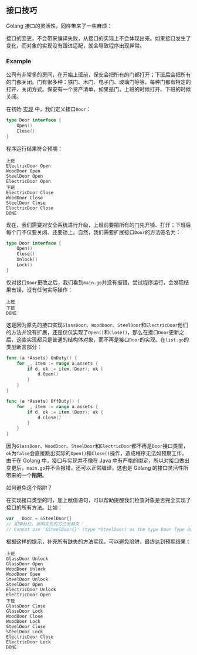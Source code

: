 ## 接口技巧

Golang 接口的灵活性，同样带来了一些麻烦：

接口的变更，不会带来编译失败，从接口的实现上不会体现出来。如果接口发生了变化，而对象的实现没有跟进适配，就会导致程序出现异常。

### Example

公司有非常多的房间，在开始上班前，保安会把所有的门都打开；下班后会把所有的门都关闭。门有很多种：铁门、木门、电子门、玻璃门等等，每种门都有特定的打开、关闭方式。保安有一个资产清单，如果是门，上班的时候打开、下班的时候关闭。

在初始 [实现](https://github.com/AdaSheng07/ready.to.go/commit/836a521bbad52556ff656adf08610f71c21caabb) 中，我们定义接口`Door`：

```go
type Door interface {
    Open()
    Close()
}
```
程序运行结果符合预期：
```
上班
ElectricDoor Open
WoodDoor Open
SteelDoor Open
ElectricDoor Open
下班
ElectricDoor Close
WoodDoor Close
SteelDoor Close
ElectricDoor Close
DONE
```

现在，我们需要对安全系统进行升级，上班前要把所有的门先开锁、打开；下班后每个门不仅要关闭、还要锁上。自然，我们需要扩展接口`Door`的方法签名为：
```go
type Door interface {
    Open()
    Close()
    Unlock()
    Lock()
}
```
仅对接口`Door`更改之后，我们看到`main.go`并没有报错，尝试程序运行，会发现结果有误，没有任何实际操作：
```
上班
下班
DONE
```
这是因为原先的接口实现`GlassDoor`、`WoodDoor`、`SteelDoor`和`ElectricDoor`他们的方法并没有扩展，还是仅仅实现了`Open()`和`Close()`，那么在接口`Door`更新之后，这些实现都只是普通的结构体对象，而不再是接口`Door`的实现。在`list.go`的类型断言部分：
```go
func (a *Assets) OnDuty() {
    for _, item := range a.assets {
        if d, ok := item.(Door); ok {
            d.Open()
        }
    }
}

func (a *Assets) OffDuty() {
    for _, item := range a.assets {
        if d, ok := item.(Door); ok {
            d.Close()
        }
    }
}
```
因为`GlassDoor`、`WoodDoor`、`SteelDoor`和`ElectricDoor`都不再是`Door`接口类型，`ok`为`false`会直接跳出实际的`Open()`和`Close()`操作，造成程序无法如预期工作。由于在 Golang 中，接口与实现并不像在 Java 中有严格的绑定，所以对接口做出变更后，`main.go`并不会报错，还可以正常编译，这也是 Golang 的接口灵活性所带来的一个**陷阱**。

如何避免这个陷阱？

在实现接口类型的时，加上赋值语句，可以帮助提醒我们检查对象是否完全实现了接口的所有方法。比如：
```go
var _ Door = &SteelDoor{} 
// 如果标红，说明实现的方法有缺失：
// Cannot use '&SteelDoor{}' (type *SteelDoor) as the type Door Type does not implement 'Door' as some methods are missing: Unlock() Lock()
```
根据这样的提示，补充所有缺失的方法实现，可以避免陷阱，最终达到预期结果：
```
上班
GlassDoor Unlock
GlassDoor Open
WoodDoor Unlock
WoodDoor Open
SteelDoor Unlock
SteelDoor Open
ElectricDoor Unlock
ElectricDoor Open
下班
GlassDoor Close
GlassDoor Lock
WoodDoor Close
WoodDoor Lock
SteelDoor Close
SteelDoor Lock
ElectricDoor Close
ElectricDoor Lock
DONE

```